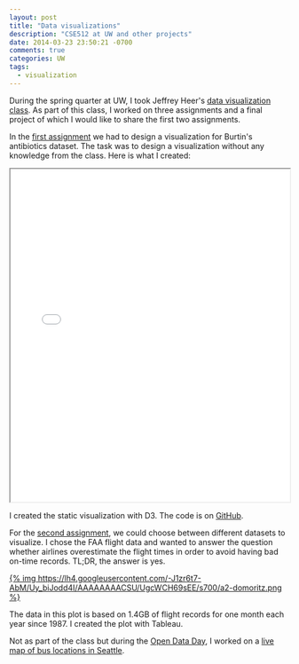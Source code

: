 ```yaml
---
layout: post
title: "Data visualizations"
description: "CSE512 at UW and other projects"
date: 2014-03-23 23:50:21 -0700
comments: true
categories: UW
tags:
  - visualization
---
```


During the spring quarter at UW, I took Jeffrey Heer's [data visualization class](https://courses.cs.washington.edu/courses/cse512/14wi/index.html). As part of this class, I worked on three assignments and a final project of which I would like to share the first two assignments.

In the [first assignment](http://courses.cs.washington.edu/courses/cse512/14wi/a1.html) we had to design a visualization for Burtin's antibiotics dataset. The task was to design a visualization without any knowledge from the class. Here is what I created:

<iframe src="//domoritz.github.io/vis-a1" width="100%" height="600px"></iframe>

I created the static visualization with D3. The code is on [GitHub](https://github.io/domoritz/vis-a1).

For the [second assignment](http://courses.cs.washington.edu/courses/cse512/14wi/a2.html), we could choose between different datasets to visualize. I chose the FAA flight data and wanted to answer the question whether airlines overestimate the flight times in order to avoid having bad on-time records. TL;DR, the answer is yes.

[{% img https://lh4.googleusercontent.com/-J1zr6t7-AbM/Uy_biJodd4I/AAAAAAAACSU/UgcWCH69sEE/s700/a2-domoritz.png %}](https://lh4.googleusercontent.com/-J1zr6t7-AbM/Uy_biJodd4I/AAAAAAAACSU/UgcWCH69sEE/w1192-h896-no/a2-domoritz.png)

The data in this plot is based on 1.4GB of flight records for one month each year since 1987. I created the plot with Tableau.

Not as part of the class but during the [Open Data Day](http://opendataday.org/), I worked on a [live map of bus locations in Seattle](https://domoritz.github.io/live-bus-seattle).
